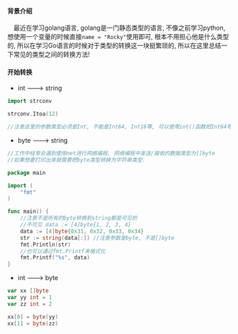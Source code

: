 #### 背景介绍

&emsp;最近在学习golang语言, golang是一门静态类型的语言, 不像之前学习python, 想使用一个变量的时候直接`name = "Rocky"`使用即可, 根本不用担心他是什么类型的, 所以在学习Go语言的时候对于类型的转换这一块挺繁琐的, 所以在这里总结一下常见的类型之间的转换方法!


#### 开始转换

* int ---> string

```go
import strconv

strconv.Itoa(12)

//注意这里的参数类型必须是Int, 不能是Int64, Int16等, 可以使用int()函数把Int64等转换成Int类型
```

* byte ---> string

```go
//工作中经常会遇到使用net进行网络编程, 网络编程中发送/接收的数据类型为[]byte
//如果想要打印出来就需要把byte类型转换为字符串类型.

package main

import (
    "fmt"
)

func main() {
    //注意不是所有的byte转换到string都是可见的
    //不可见 data := [4]byte{1, 2, 3, 4}
    data := [4]byte{0x31, 0x32, 0x33, 0x34}
    str := string(data[:]) //注意参数是byte, 不是[]byte
    fmt.Println(str)
    //也可以通过fmt.Printf来格式化
    fmt.Printf("%s", data)
}

```

* int ---> byte

```go
var xx []byte
var yy int = 1
var zz int = 2

xx[0] = byte(yy)
xx[1] = byte(zz)
```
